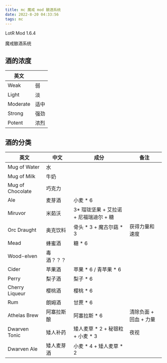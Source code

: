 ```yaml
---
title: mc 魔戒 mod 酿酒系统
date: 2022-8-20 04:33:56
tags: mc
---
```


LotR Mod 1.6.4

魔戒酿酒系统



## 酒的浓度

| 英文     |      |
| -------- | ---- |
| Weak     | 弱   |
| Light    | 淡   |
| Moderate | 适中 |
| Strong   | 强劲 |
| Potent   | 浓烈 |



## 酒的分类





| 英文             | 中文       | 成分                                   | 备注                   |
| ---------------- | ---------- | -------------------------------------- | ---------------------- |
| Mug of Water     | 水         |                                        |                        |
| Mug of Milk      | 牛奶       |                                        |                        |
| Mug of Chocolate | 巧克力     |                                        |                        |
| Ale              | 麦芽酒     | 小麦 * 6                               |                        |
| Miruvor          | 米茹沃     | 3* 瑁珑坚果 + 艾拉诺 + 尼福瑞迪尔 + 糖 |                        |
| Orc Draught      | 奥克饮料   | 骨头 * 3 + 魔古尔菇 * 3                | 获得力量和速度         |
| Mead             | 蜂蜜酒     | 糖 * 6                                 |                        |
| Wood-elven       | 毒酒？？？ |                                        |                        |
| Cider            | 苹果酒     | 苹果 * 6 / 青苹果 * 6                  |                        |
| Perry            | 梨子酒     | 梨子 * 6                               |                        |
| Cherry Liqueur   | 樱桃酒     | 樱桃 * 6                               |                        |
| Rum              | 朗姆酒     | 甘蔗 * 6                               |                        |
| Athelas Brew     | 阿塞拉斯酿 | 阿塞拉斯 * 6                           | 清除负面 + 回血 + 力量 |
| Dwarven Tonic    | 矮人补药   | 矮人麦草 * 2 + 秘银粒 + 小麦 * 3       | 夜视                   |
| Dwarven Ale      | 矮人麦芽酒 | 小麦 * 4 + 矮人麦草 * 2                |                        |



